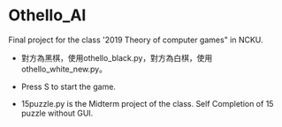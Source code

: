 # Othello_AI
Final project for the class '2019 Theory of computer games" in NCKU.
- 對方為黑棋，使用othello_black.py，對方為白棋，使用othello_white_new.py。
- Press S to start the game.

- 15puzzle.py is the Midterm project of the class. Self Completion of 15 puzzle without GUI.

